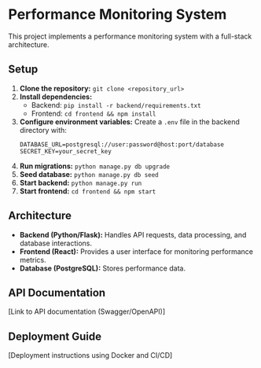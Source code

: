 # Performance Monitoring System

This project implements a performance monitoring system with a full-stack architecture.

## Setup

1. **Clone the repository:** `git clone <repository_url>`
2. **Install dependencies:**
   - Backend: `pip install -r backend/requirements.txt`
   - Frontend: `cd frontend && npm install`
3. **Configure environment variables:**  Create a `.env` file in the backend directory with:
   ```
   DATABASE_URL=postgresql://user:password@host:port/database
   SECRET_KEY=your_secret_key
   ```
4. **Run migrations:** `python manage.py db upgrade`
5. **Seed database:** `python manage.py db seed`
6. **Start backend:** `python manage.py run`
7. **Start frontend:** `cd frontend && npm start`

## Architecture

* **Backend (Python/Flask):** Handles API requests, data processing, and database interactions.
* **Frontend (React):** Provides a user interface for monitoring performance metrics.
* **Database (PostgreSQL):** Stores performance data.

## API Documentation

[Link to API documentation (Swagger/OpenAPI)]

## Deployment Guide

[Deployment instructions using Docker and CI/CD]
